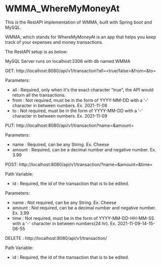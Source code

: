 # WMMA_WhereMyMoneyAt
This is the RestAPI implementation of WMMA, built with Spring boot and MySQL. 

WMMA, which stands for WhereMyMoneyAt is an app that helps you keep track of your expenses and money transactions.

The RestAPI setup is as below:

MySQL Server runs on localhost:3306 with db named WMMA

GET: http://localhost:8080/api/v1/transaction?all=<true/false>&from=<SpecialFormattedDate>&to=<SpecialFormattedDate>

Parameters:
- all : Required, only when it's the exact character "true", the API would return all the transactions. 
- from : Not required, must be in the form of YYYY-MM-DD with a '-' character in between numbers. Ex. 2021-11-08
- to : Not required, must be in the form of YYYY-MM-DD with a '-' character in between numbers. Ex. 2021-11-09

PUT: http://localhost:8080/api/v1/transaction?name=<String>&amount=<Double>

Parameters:
- name : Required, can be any String. Ex. Cheese
- amount : Required, can be a decimal number and negative number. Ex. 3.99

POST: http://localhost:8080/api/v1/transaction/<id>?name=<String>&amount=<Double>&time=<SpecialFormattedDateTime>

Path Variable:
- id : Required, the id of the transaction that is to be edited.

Parameters:
- name : Not required, can be any String. Ex. Cheese
- amount : Not required, can be a decimal number and negative number. Ex. 3.99
- time : Not required, must be in the form of YYYY-MM-DD-HH-MM-SS with a '-' character in between numbers(24 hr). Ex. 2021-11-09-14-15-06-55
  
DELETE : http://localhost:8080/api/v1/transaction/<id>

Path Variable:
- id : Required, the id of the transaction that is to be edited.


